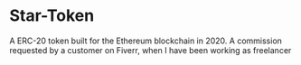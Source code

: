 # Star-Token
A ERC-20 token built for the Ethereum blockchain in 2020. A commission requested by a customer on Fiverr, when I have been working as freelancer

